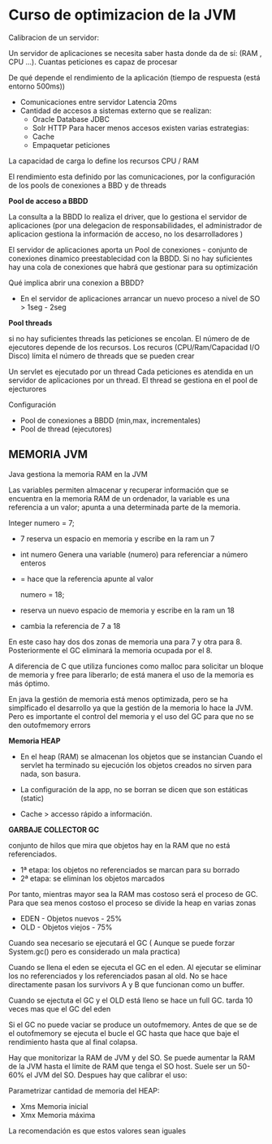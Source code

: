 # Curso de optimizacion de la JVM

Calibracion de un servidor:

Un servidor de aplicaciones se necesita saber hasta donde da de sí: (RAM , CPU ...). Cuantas peticiones es capaz de procesar

De qué depende el rendimiento de la aplicación (tiempo de respuesta (está entorno 500ms)) 
* Comunicaciones entre servidor Latencia 20ms
* Cantidad de accesos a sistemas externo que se realizan:
   - Oracle Database JDBC
   - Solr HTTP
 Para hacer menos accesos existen varias estrategias:
   - Cache
   - Empaquetar peticiones  
 

La capacidad de carga lo define los recursos CPU / RAM

El rendimiento esta definido por las comunicaciones, por la configuración de los pools de conexiones a BBD y de threads

**Pool de acceso a BBDD**

La consulta a la BBDD lo realiza el driver, que lo gestiona el servidor de aplicaciones (por una delegacion de responsabilidades, el administrador de aplicacion gestiona la información de acceso, no los desarrolladores )

El servidor de aplicaciones aporta un Pool de conexiones - conjunto de conexiones dinamico preestablecidad con la BBDD. Si no hay suficientes hay una cola de conexiones que habrá que  gestionar para su optimización

Qué implica abrir una conexion a BBDD? 
 * En el servidor de aplicaciones arrancar un nuevo proceso a nivel de SO > 1seg - 2seg

**Pool threads**

si no hay suficientes threads las peticiones se encolan. El número de de ejecutores depende de los recursos. Los recuros (CPU/Ram/Capacidad I/O Disco) límita el número de threads que se pueden crear

Un servlet es ejecutado por un thread
Cada peticiones es atendida en un servidor de aplicaciones por un thread. El thread se gestiona en el pool de ejecturores

Configuración 
- Pool de conexiones a BBDD (min,max, incrementales)
- Pool de thread (ejecutores)



## MEMORIA JVM

Java gestiona la memoria RAM en la JVM

Las variables permiten almacenar y recuperar información que se encuentra en la memoria RAM de un ordenador, la variable es una referencia a un valor; apunta a una determinada parte de la memoria.

  Integer numero = 7;

* 7 reserva un espacio en memoria y escribe en la ram un 7 
* int numero Genera una variable (numero) para referenciar a número enteros
* = hace que la referencia apunte al valor

  numero = 18;

* reserva un nuevo espacio de memoria  y escribe en la ram un 18
* cambia la referencia de 7 a 18

En este caso hay dos dos zonas de memoria una para 7 y otra para 8. Posteriormente el GC eliminará la memoria ocupada por el 8. 

A diferencia de C que utiliza funciones como malloc para solicitar un bloque de memoria y free para liberarlo; de está manera el uso de la memoria es más óptimo. 

En java la gestión de memoria está menos optimizada, pero se ha simplficado el desarrollo ya que la gestión de la memoria lo hace la JVM. Pero es importante el control del memoria y el uso del GC para que no se den outofmemory errors

**Memoria HEAP**

* En el heap (RAM) se almacenan los objetos que se instancian Cuando el servlet ha terminado su ejecución los objetos creados no sirven para nada, son basura.

* La configuración de la app, no se borran se dicen que son estáticas (static)

* Cache > accesso rápido a información. 

**GARBAJE COLLECTOR GC**

conjunto de hilos que mira que objetos hay en la RAM que no está referenciados.

* 1ª etapa: los objetos no referenciados se marcan para su borrado
* 2ª etapa: se eliminan los objetos marcados 

Por tanto, mientras mayor sea la RAM mas costoso será el proceso de GC. Para que sea menos costoso el proceso se divide la heap en varias zonas

* EDEN - Objetos nuevos - 25%
* OLD - Objetos viejos - 75%

Cuando sea necesario se ejecutará el GC ( Aunque se puede forzar System.gc() pero es considerado un mala practica)

Cuando se llena el eden se ejecuta el GC en el eden. Al ejecutar se eliminar los no referenciados y los referenciados pasan al old. No se hace directamente pasan los survivors A y B que funcionan como un buffer.

Cuando se ejectuta el GC y el OLD está lleno se hace un full GC. tarda 10 veces mas que el GC del eden

Si el GC no puede vaciar se produce un outofmemory. Antes de que se de el outofmemory se ejecuta el bucle el GC hasta que hace que baje el rendimiento hasta que al final colapsa.

Hay que monitorizar la RAM de JVM y del SO. Se puede aumentar la RAM de la JVM hasta el límite de RAM que tenga el SO host. Suele ser un 50-60% el JVM del SO. Despues hay que calibrar el uso:

Parametrizar cantidad de memoria del HEAP:
* Xms Memoria inicial
* Xmx Memoria máxima

La recomendación es que estos valores sean iguales


